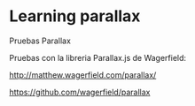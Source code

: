 # Learning parallax
Pruebas Parallax

Pruebas con la libreria Parallax.js de Wagerfield:

http://matthew.wagerfield.com/parallax/

https://github.com/wagerfield/parallax
